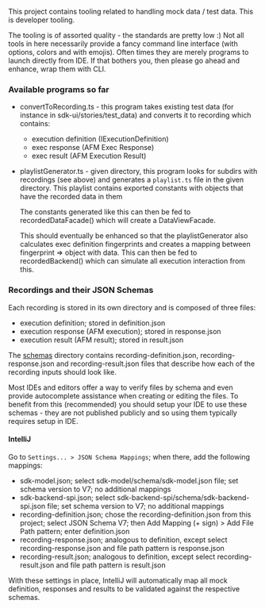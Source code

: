 This project contains tooling related to handling mock data / test data. This is developer tooling.

The tooling is of assorted quality - the standards are pretty low :) Not all tools in here necessarily provide
a fancy command line interface (with options, colors and with emojis). Often times they are merely programs
to launch directly from IDE. If that bothers you, then please go ahead and enhance, wrap them with CLI.

### Available programs so far

-   convertToRecording.ts - this program takes existing test data (for instance in sdk-ui/stories/test_data)
    and converts it to recording which contains:

    -   execution definition (IExecutionDefinition)
    -   exec response (AFM Exec Response)
    -   exec result (AFM Execution Result)

-   playlistGenerator.ts - given directory, this program looks for subdirs with recordings (see above) and
    generates a `playlist.ts` file in the given directory. This playlist contains exported constants
    with objects that have the recorded data in them

    The constants generated like this can then be fed to recordedDataFacade() which will create a DataViewFacade.

    This should eventually be enhanced so that the playlistGenerator also calculates exec definition fingerprints
    and creates a mapping between fingerprint => object with data. This can then be fed to recordedBackend() which
    can simulate all execution interaction from this.

### Recordings and their JSON Schemas

Each recording is stored in its own directory and is composed of three files:

-   execution definition; stored in definition.json
-   execution response (AFM execution); stored in response.json
-   execution result (AFM result); stored in result.json

The [schemas](schemas) directory contains recording-definition.json, recording-response.json and
recording-result.json files that describe how each of the recording inputs should look like.

Most IDEs and editors offer a way to verify files by schema and even provide autocomplete assistance when
creating or editing the files. To benefit from this (recommended) you should setup your IDE to use these schemas -
they are not published publicly and so using them typically requires setup in IDE.

#### IntelliJ

Go to `Settings... > JSON Schema Mappings`; when there, add the following mappings:

-   sdk-model.json; select sdk-model/schema/sdk-model.json file; set schema version to V7; no
    additional mappings
-   sdk-backend-spi.json; select sdk-backend-spi/schema/sdk-backend-spi.json file; set schema version to V7; no
    additional mappings
-   recording-definition.json; chose the recording-definition.json from this project; select JSON Schema V7;
    then Add Mapping (+ sign) > Add File Path pattern; enter definition.json
-   recording-response.json; analogous to definition, except select recording-response.json and file path pattern is
    response.json
-   recording-result.json; analogous to definition, except select recording-result.json and file path pattern is
    result.json

With these settings in place, IntelliJ will automatically map all mock definition, responses and results to be
validated against the respective schemas.
